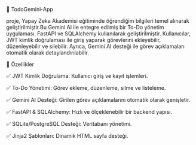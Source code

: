📌 TodoGemini-App

proje, Yapay Zeka Akademisi eğitiminde öğrendiğim bilgileri temel alınarak geliştirilmiştir.Bu  Gemini AI ile entegre edilmiş bir To-Do yönetim uygulaması. FastAPI ve SQLAlchemy kullanılarak geliştirilmiştir. Kullanıcılar, JWT kimlik doğrulaması ile giriş yaparak görevlerini ekleyebilir, düzenleyebilir ve silebilir. Ayrıca, Gemini AI desteği ile görev açıklamaları otomatik olarak detaylandırılabilir.

🚀 Özellikler

✅ JWT Kimlik Doğrulama: Kullanıcı giriş ve kayıt işlemleri.

✅ To-Do Yönetimi: Görev ekleme, düzenleme, silme ve listeleme.

✅ Gemini AI Desteği: Girilen görev açıklamalarını otomatik olarak genişletir.

✅ FastAPI & SQLAlchemy: Hızlı ve ölçeklenebilir bir backend yapısı.

✅ SQLite/PostgreSQL Desteği: Veritabanı yönetimi.

✅ Jinja2 Şablonları: Dinamik HTML sayfa desteği.

